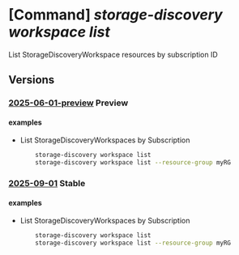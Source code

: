 # [Command] _storage-discovery workspace list_

List StorageDiscoveryWorkspace resources by subscription ID

## Versions

### [2025-06-01-preview](/Resources/mgmt-plane/L3N1YnNjcmlwdGlvbnMve30vcHJvdmlkZXJzL21pY3Jvc29mdC5zdG9yYWdlZGlzY292ZXJ5L3N0b3JhZ2VkaXNjb3Zlcnl3b3Jrc3BhY2Vz/2025-06-01-preview.xml) **Preview**

<!-- mgmt-plane /subscriptions/{}/providers/microsoft.storagediscovery/storagediscoveryworkspaces 2025-06-01-preview -->
<!-- mgmt-plane /subscriptions/{}/resourcegroups/{}/providers/microsoft.storagediscovery/storagediscoveryworkspaces 2025-06-01-preview -->

#### examples

- List StorageDiscoveryWorkspaces by Subscription
    ```bash
        storage-discovery workspace list
        storage-discovery workspace list --resource-group myRG
    ```

### [2025-09-01](/Resources/mgmt-plane/L3N1YnNjcmlwdGlvbnMve30vcHJvdmlkZXJzL21pY3Jvc29mdC5zdG9yYWdlZGlzY292ZXJ5L3N0b3JhZ2VkaXNjb3Zlcnl3b3Jrc3BhY2Vz/2025-09-01.xml) **Stable**

<!-- mgmt-plane /subscriptions/{}/providers/microsoft.storagediscovery/storagediscoveryworkspaces 2025-09-01 -->
<!-- mgmt-plane /subscriptions/{}/resourcegroups/{}/providers/microsoft.storagediscovery/storagediscoveryworkspaces 2025-09-01 -->

#### examples

- List StorageDiscoveryWorkspaces by Subscription
    ```bash
        storage-discovery workspace list
        storage-discovery workspace list --resource-group myRG
    ```
